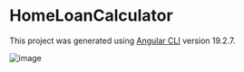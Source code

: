 # HomeLoanCalculator

This project was generated using [Angular CLI](https://github.com/angular/angular-cli) version 19.2.7.


![image](https://github.com/user-attachments/assets/77648d23-0b87-4e87-bc50-bd347c899c03)
